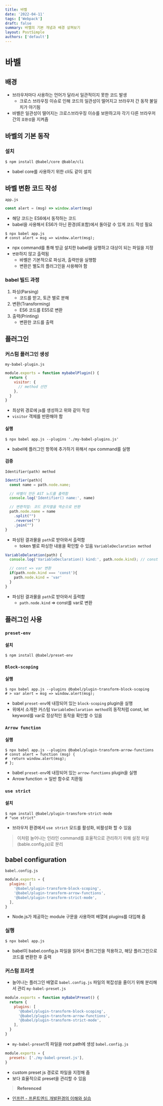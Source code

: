 ```yaml
---
title: 바벨
date: '2022-04-11'
tags: ['Webpack']
draft: false
summary: 바벨의 기본 개념과 배경 살펴보기
layout: PostSimple
authors: ['default']
---
```


# 바벨

## 배경

- 브라우저마다 사용하는 언어가 달라서 일관적이지 못한 코드 발생
  - 크로스 브라우징 이슈로 인해 코드의 일관성이 떨어지고 브라우저 간 동작 불일치가 야기됨
- 바벨은 일관성이 떨어지는 크로스브라우징 이슈를 보완하고자 각기 다른 브라우저간의 `호환성`을 지켜줌

## 바벨의 기본 동작

### 설치

```shell
$ npm install @babel/core @bable/cli
```

- babel core를 사용하기 위한 cli도 같이 설치

## 바벨 변환 코드 작성

`app.js`

```javascript
const alert = (msg) => window.alert(msg)
```

- 해당 코드는 ES6에서 동작하는 코드
- babel을 사용해서 ES6가 아닌 환경(IE포함)에서 돌아갈 수 있게 코드 작성 필요

```shell
$ npx babel app.js
# const alert = msg => window.alert(msg);
```

- npx command를 통해 방금 설치한 babel을 실행하고 대상이 되는 파일을 지정
- `변환`하지 않고 출력됨
  - 바벨은 기본적으로 파싱과, 출력만을 실행함
  - 변환은 별도의 플러그인을 사용해야 함

### babel 빌드 과정

1. 파싱(Parsing)
   - 코드를 받고, 토큰 별로 분해
2. 변환(Transforming)
   - ES6 코드를 ES5로 변환
3. 출력(Printing)
   - 변환한 코드를 출력

## 플러그인

### 커스텀 플러그인 생성

`my-babel-plugin.js`

```javascript
module.exports = function mybabelPlugin() {
  return {
    visitor: {
      // method 선언
    },
  }
}
```

- 최상위 경로에 js를 생성하고 위와 같이 작성
- `visitor` 객체를 반환해야 함

#### 실행

```shell
$ npx babel app.js --plugins './my-babel-plugins.js'
```

- babel에 플러그인 항목에 추가하기 위해서 npx command를 실행

#### 검증

`Identifier(path) method`

```javascript
Identifier(path){
  const name = path.node.name;

  // 바벨이 만든 AST 노드를 출력함
  console.log('Identifier() name:', name)

  // 변환작업: 코드 문자열을 역순으로 반환
  path.node.name = name
    .split("")
    .reverse("")
    .join("")
}
```

- 파싱된 결과물을 `path`로 받아와서 출력함
  - token 별로 파싱한 내용을 확인할 수 있음
    `VariableDeclaration method`

```javascript
VariableDelaration(path) {
  console.log('VariableDeclaration() kind:', path.node.kind); // const

  // const => var 변환
  if(path.node.kind === 'const'){
    path.node.kind = 'var'
  }
}
```

- 파싱된 결과물을 `path`로 받아와서 출력함
  - `path.node.kind` => const를 var로 변환

## 플러그인 사용

### `preset-env`

#### 설치

```shell
$ npm install @babel/preset-env
```

### `Block-scoping`

#### 실행

```shell
$ npx babel app.js --plugins @babel/plugin-transform-block-scoping
# > var alert = msg => window.alert(msg);
```

- babel `preset-env`에 내장되어 있는 `block-scoping` plugin을 실행
- 위에서 소개한 커스텀 `VariableDeclaration method`의 동작처럼 const, let keyword를 var로 정상적인 동작을 확인할 수 있음

### `Arrow function`

#### 실행

```shell
$ npx babel app.js --plugins @babel/plugin-transform-arrow-functions
# const alert = function (msg) {
#  return window.alert(msg);
# };
```

- babel `preset-env`에 내장되어 있는 `arrow-functions` plugin을 실행
- Arrow function -> 일반 함수로 치환됨

### `use strict`

#### 설치

```shell
$ npm install @babel/plugin-transform-strict-mode
# "use strict"
```

- 브라우저 환경에서 `use strict` 모드를 활성화, 비활성화 할 수 있음

> 이처럼 늘어나는 인라인 command를 효율적으로 관리하기 위해 설정 파일(bable.config.js)로 분리

## babel configuration

`babel.config.js`

```javascript
module.exports = {
  plugins: [
    '@babel/plugin-transform-block-scoping',
    '@babel/plugin-transform-arrow-functions',
    '@babel/plugin-transform-strict-mode',
  ],
}
```

- Node.js가 제공하는 module 구문을 사용하여 배열에 plugins를 대입해 줌

### 실행

```shell
$ npx babel app.js
```

- babel이 babel.config.js 파일을 읽어서 플러그인을 적용하고, 해당 플러그인으로 코드를 변환한 후 출력

### 커스텀 프리셋

- 늘어나는 플러그인 배열로 `babel.config.js` 파일의 복잡성을 줄이기 위해 분리해서 관리
  `my-babel-preset.js`

```javascript
module.exports = function myBabelPreset() {
  return {
    plugins: [
      '@babel/plugin-transform-block-scoping',
      '@babel/plugin-transform-arrow-functions',
      '@babel/plugin-transform-strict-mode',
    ],
  }
}
```

- `my-babel-preset`의 파일을 root path에 생성
  `babel.config.js`

```javascript
module.exports = {
  presets: ['./my-babel-preset.js'],
}
```

- custom preset js 경로로 파일을 지정해 줌
- 보다 효율적으로 preset을 관리할 수 있음

> **Referenced**

- [인프런 - 프론트엔드 개발환경의 이해와 실습](https://www.inflearn.com/course/%ED%94%84%EB%A1%A0%ED%8A%B8%EC%97%94%EB%93%9C-%EA%B0%9C%EB%B0%9C%ED%99%98%EA%B2%BD/dashboard)
